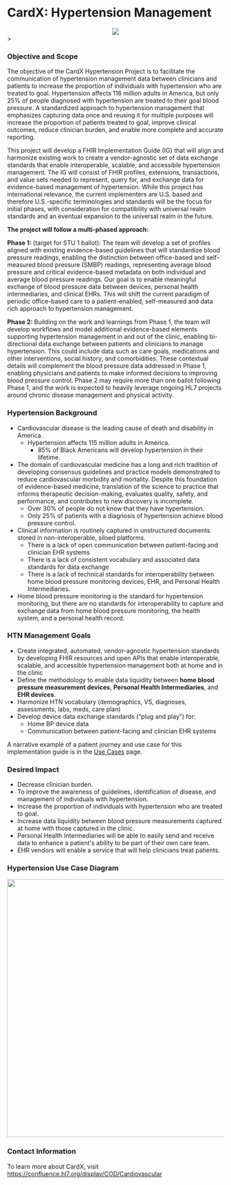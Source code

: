 # CardX: Hypertension Management


<div style="text-align: center;">
<img src="image2022-7-27_8-34-11.png" />
</div>>

### Objective and Scope 
The objective of the CardX Hypertension Project is to facilitate the communication of hypertension management data between clinicians and patients to increase the proportion of individuals with hypertension who are treated to goal. Hypertension affects 116 million adults in America, but only 25% of people diagnosed with hypertension are treated to their goal blood pressure. A standardized approach to hypertension management that emphasizes capturing data once and reusing it for multiple purposes will increase the proportion of patients treated to goal, improve clinical outcomes, reduce clinician burden, and enable more complete and accurate reporting.

This project will develop a FHIR Implementation Guide (IG) that will align and harmonize existing work to create a vendor-agnostic set of data exchange standards that enable interoperable, scalable, and accessible hypertension management. The IG will consist of FHIR profiles, extensions, transactions, and value sets needed to represent, query for, and exchange data for evidence-based management of hypertension. While this project has international relevance, the current implementers are U.S. based and therefore U.S.-specific terminologies and standards will be the focus for initial phases, with consideration for compatibility with universal realm standards and an eventual expansion to the universal realm in the future.

**The project will follow a multi-phased approach:**

**Phase 1:** (target for STU 1 ballot): The team will develop a set of profiles aligned with existing evidence-based guidelines that will standardize blood pressure readings, enabling the distinction between office-based and self-measured blood pressure (SMBP) readings, representing average blood pressure and critical evidence-based metadata on both individual and average blood pressure readings. Our goal is to enable meaningful exchange of blood pressure data between devices, personal health intermediaries, and clinical EHRs. This will shift the current paradigm of periodic office-based care to a patient-enabled, self-measured and data rich approach to hypertension management.

**Phase 2:** Building on the work and learnings from Phase 1, the team will develop workflows and model additional evidence-based elements supporting hypertension management in and out of the clinic, enabling bi-directional data exchange between patients and clinicians to manage hypertension. This could include data such as care goals, medications and other interventions, social history, and comorbidities. These contextual details will complement the blood pressure data addressed in Phase 1, enabling physicians and patients to make informed decisions to improving blood pressure control. Phase 2 may require more than one ballot following Phase 1, and the work is expected to heavily leverage ongoing HL7 projects around chronic disease management and physical activity.



### Hypertension Background

- Cardiovascular disease is the leading cause of death and disability in America.
    -  Hypertension affects 115 million adults in America.
        - 85% of Black Americans will develop hypertension in their lifetime.
- The domain of cardiovascular medicine has a long and rich tradition of developing consensus guidelines and practice models demonstrated to reduce cardiovascular morbidity and mortality. Despite this foundation of evidence-based medicine, translation of the science to practice that informs therapeutic decision-making, evaluates quality, safety, and performance, and contributes to new discovery is incomplete.
    - Over 30% of people do not know that they have hypertension.
    - Only 25% of patients with a diagnosis of hypertension achieve blood pressure control.
- Clinical information is routinely captured in unstructured documents stored in non-interoperable, siloed platforms.
    - There is a lack of open communication between patient-facing and clinician EHR systems
    - There is a lack of consistent vocabulary and associated data standards for data exchange
    - There is a lack of technical standards for interoperability between home blood pressure monitoring devices, EHR, and Personal Health Intermediaries.
- Home blood pressure monitoring is the standard for hypertension monitoring, but there are no standards for interoperability to capture and exchange data from home blood pressure monitoring, the health system, and a personal health record.



### HTN Management Goals 

- Create integrated, automated, vendor-agnostic hypertension standards by developing FHIR resources and open APIs that enable interoperable, scalable, and accessible hypertension management both at home and in the clinic
- Define the methodology to enable data liquidity between **home blood pressure measurement devices**, **Personal Health Intermediaries**, and **EHR devices**.
- Harmonize HTN vocabulary (demographics, VS, diagnoses, assessments, labs, meds, care plan)
- Develop device data exchange standards (“plug and play”) for:
    - Home BP device data
    - Communication between patient-facing and clinician EHR systems

A narrative example of a patient journey and use case for this implementation guide is in the [Use Cases](use-cases.md) page.

### Desired Impact 

- Decrease clinician burden.
- To improve the awareness of guidelines, identification of disease, and management of individuals with hypertension.
- Increase the proportion of individuals with hypertension who are treated to goal. 
- Increase data liquidity between blood pressure measurements captured at home with those captured in the clinic.
- Personal Health Intermediaries will be able to easily send and receive data to enhance a patient's ability to be part of their own care team. 
- EHR vendors will enable a service that will help clinicians treat patients.

### Hypertension Use Case Diagram 

<p align="center">
<img src="cardx_relation_diagram.png" width="600" >
</p>

### Contact Information

To learn more about CardX, visit https://confluence.hl7.org/display/COD/Cardiovascular